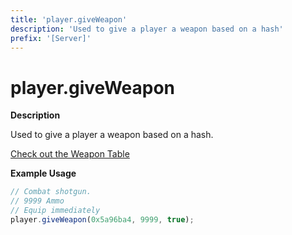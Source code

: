 ```yaml
---
title: 'player.giveWeapon'
description: 'Used to give a player a weapon based on a hash'
prefix: '[Server]'
---
```


# player.giveWeapon

**Description**

Used to give a player a weapon based on a hash.

[Check out the Weapon Table](../articles/tables/weapons.md)

**Example Usage**

```js
// Combat shotgun.
// 9999 Ammo
// Equip immediately
player.giveWeapon(0x5a96ba4, 9999, true);
```
